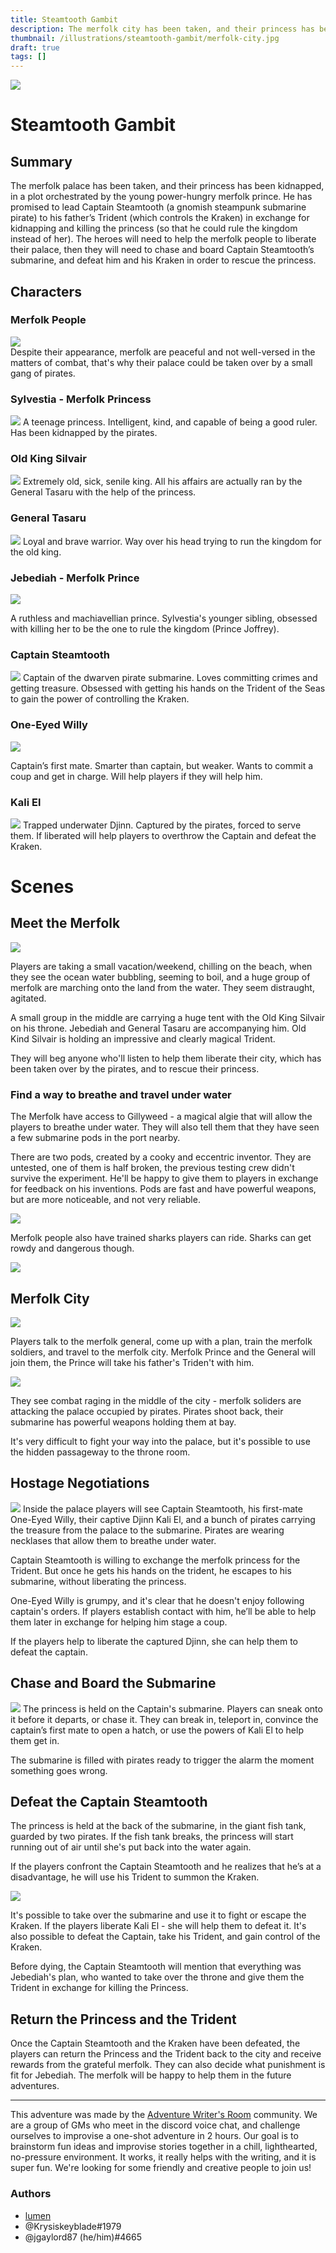 ```yaml
---
title: Steamtooth Gambit
description: The merfolk city has been taken, and their princess has been kidnapped by the ruthless gnomish submarine pirate in a plot to get the Trident of the Sea. The players will need to help the merfolk people to liberate their palace, chase the Captain Steamtooth’s submarine, and defeat him and his kraken in order to rescue the princess.
thumbnail: /illustrations/steamtooth-gambit/merfolk-city.jpg
draft: true
tags: []
---
```


<img  className="post-header" src="/illustrations/steamtooth-gambit/merfolk-city.jpg"/>

# Steamtooth Gambit

## Summary
The merfolk palace has been taken, and their princess has been kidnapped, in a plot orchestrated by the young power-hungry merfolk prince. He has promised to lead Captain Steamtooth (a gnomish steampunk submarine pirate) to his father’s Trident (which controls the Kraken) in exchange for kidnapping and killing the princess (so that he could rule the kingdom instead of her). The heroes will need to help the merfolk people to liberate their palace, then they will need to chase and board Captain Steamtooth’s submarine, and defeat him and his Kraken in order to rescue the princess.

## Characters

<div className="columns"> <div className="col">

### Merfolk People
<div className="token"><img  src="/illustrations/steamtooth-gambit/merfolk-soldier.png"/></div> 
Despite their appearance, merfolk are peaceful and not well-versed in the matters of combat, that's why their palace could be taken over by a small gang of pirates.

### Sylvestia - Merfolk Princess
![](/illustrations/steamtooth-gambit/sylvestia.jpg)
A teenage princess. Intelligent, kind, and capable of being a good ruler. Has been kidnapped by the pirates.

### Old King Silvair
![](/illustrations/steamtooth-gambit/merfolk-king.jpg)
Extremely old, sick, senile king. All his affairs are actually ran by the General Tasaru with the help of the princess.

### General Tasaru
![](/illustrations/steamtooth-gambit/general-tasaru.jpg)
Loyal and brave warrior. Way over his head trying to run the kingdom for the old king.

</div>

<div className="col">

### Jebediah - Merfolk Prince
![](/illustrations/steamtooth-gambit/merfolk-prince.jpg)

A ruthless and machiavellian prince. Sylvestia's younger sibling, obsessed with killing her to be the one to rule the kingdom (Prince Joffrey).


### Captain Steamtooth
![](/illustrations/steamtooth-gambit/captain-steamtooth.jpg)
Captain of the dwarven pirate submarine. Loves committing crimes and getting treasure. Obsessed with getting his hands on the Trident of the Seas to gain the power of controlling the Kraken.

### One-Eyed Willy
![](/illustrations/steamtooth-gambit/one-eyed-willy.jpg)

Captain’s first mate. Smarter than captain, but weaker. Wants to commit a coup and get in charge. Will help players if they will help him.

### Kali El
![](/illustrations/steamtooth-gambit/kali-el.jpg)
Trapped underwater Djinn. Captured by the pirates, forced to serve them. If liberated will help players to overthrow the Captain and defeat the Kraken.

</div>

</div>

# Scenes

## Meet the Merfolk
![](/illustrations/steamtooth-gambit/beach.jpg)

Players are taking a small vacation/weekend, chilling on the beach, when they see the ocean water bubbling, seeming to boil, and a huge group of merfolk are marching onto the land from the water. They seem distraught, agitated.

A small group in the middle are carrying a huge tent with the Old King Silvair on his throne. Jebediah and General Tasaru are accompanying him. Old Kind Silvair is holding an impressive and clearly magical Trident.

They will beg anyone who'll listen to help them liberate their city, which has been taken over by the pirates, and to rescue their princess.

### Find a way to breathe and travel under water

The Merfolk have access to Gillyweed - a magical algie that will allow the players to breathe under water. They will also tell them that they have seen a few submarine pods in the port nearby.

There are two pods, created by a cooky and eccentric inventor. They are untested, one of them is half broken, the previous testing crew didn't survive the experiment. He'll be happy to give them to players in exchange for feedback on his inventions. Pods are fast and have powerful weapons, but are more noticeable, and not very reliable.

![](/illustrations/steamtooth-gambit/submarine-pod.jpg)

Merfolk people also have trained sharks players can ride. Sharks can get rowdy and dangerous though.

![](/illustrations/steamtooth-gambit/shark-rider.jpg)

## Merfolk City
![](/illustrations/steamtooth-gambit/underwater.jpg)

Players talk to the merfolk general, come up with a plan, train the merfolk soldiers, and travel to the merfolk city. Merfolk Prince and the General will join them, the Prince will take his father's Triden't with him.

![](/illustrations/steamtooth-gambit/merfolk-city6.jpg)

They see combat raging in the middle of the city - merfolk soliders are attacking the palace occupied by pirates. Pirates shoot back, their submarine has powerful weapons holding them at bay.

It's very difficult to fight your way into the palace, but it's possible to use the hidden passageway to the throne room.

## Hostage Negotiations
![](/illustrations/steamtooth-gambit/throne-room.jpg)
Inside the palace players will see Captain Steamtooth, his first-mate One-Eyed Willy, their captive Djinn Kali El, and a bunch of pirates carrying the treasure from the palace to the submarine. Pirates are wearing necklases that allow them to breathe under water.

Captain Steamtooth is willing to exchange the merfolk princess for the Trident. But once he gets his hands on the trident, he escapes to his submarine, without liberating the princess.

One-Eyed Willy is grumpy, and it's clear that he doesn't enjoy following captain's orders. If players establish contact with him, he’ll be able to help them later in exchange for helping him stage a coup.

If the players help to liberate the captured Djinn, she can help them to defeat the captain.

## Chase and Board the Submarine
![](/illustrations/steamtooth-gambit/submarine6.jpg)
The princess is held on the Captain's submarine.  Players can sneak onto it before it departs, or chase it. They can break in, teleport in, convince the captain’s first mate to open a hatch, or use the powers of Kali El to help them get in.

The submarine is filled with pirates ready to trigger the alarm the moment something goes wrong.


## Defeat the Captain Steamtooth
The princess is held at the back of the submarine, in the giant fish tank, guarded by two pirates. If the fish tank breaks, the princess will start running out of air until she's put back into the water again.

If the players confront the Captain Steamtooth and he realizes that he’s at a disadvantage, he will use his Trident to summon the Kraken. 

<div className="token"><img  src="/illustrations/steamtooth-gambit/submarine5.jpg"/></div> 

It's possible to take over the submarine and use it to fight or escape the Kraken. If the players liberate Kali El - she will help them to defeat it. It's also possible to defeat the Captain, take his Trident, and gain control of the Kraken.

Before dying, the Captain Steamtooth will mention that everything was Jebediah's plan, who wanted to take over the throne and give them the Trident in exchange for killing the Princess.

## Return the Princess and the Trident
Once the Captain Steamtooth and the Kraken have been defeated, the players can return the Princess and the Trident back to the city and receive rewards from the grateful merfolk. They can also decide what punishment is fit for Jebediah. The merfolk will be happy to help them in the future adventures.

---

This adventure was made by the [Adventure Writer's Room](https://rpgadventures.io/writers-room) community. We are a group of GMs who meet in the discord voice chat, and challenge ourselves to improvise a one-shot adventure in 2 hours. Our goal is to brainstorm fun ideas and improvise stories together in a chill, lighthearted, no-pressure environment. It works, it really helps with the writing, and it is super fun. We're looking for some friendly and creative people to join us!

### Authors
- [lumen](https://lumenwrites.com)
- @Krysiskeyblade#1979 
- @jgaylord87 (he/him)#4665

